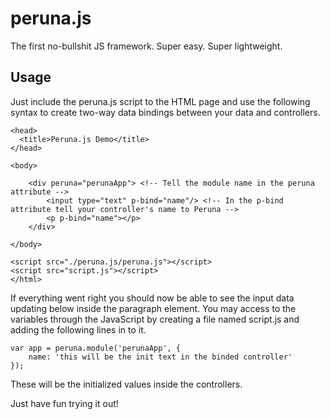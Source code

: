 # peruna.js
The first no-bullshit JS framework. Super easy. Super lightweight.

## Usage
Just include the peruna.js script to the HTML page and use the following syntax to create two-way data bindings between your data and controllers.
    <html>

    <head>
      <title>Peruna.js Demo</title>
    </head>

    <body>

	    <div peruna="perunaApp"> <!-- Tell the module name in the peruna attribute -->
		    <input type="text" p-bind="name"/> <!-- In the p-bind attribute tell your controller's name to Peruna -->
		    <p p-bind="name"></p>
	    </div>

    </body>

    <script src="./peruna.js/peruna.js"></script>
    <script src="script.js"></script>
    </html>

If everything went right you should now be able to see the input data updating below inside the paragraph element. You may access to the variables through the JavaScript by creating a file named script.js and adding the following lines in to it.

    var app = peruna.module('perunaApp', {
	    name: 'this will be the init text in the binded controller'
    });

These will be the initialized values inside the controllers.

Just have fun trying it out!
